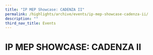 ```yaml
---
title: "IP MEP Showcase: CADENZA II"
permalink: /highlights/archive/events/ip-mep-showcase-cadenza-ii/
description: ""
third_nav_title: Events
---
```

# IP MEP SHOWCASE: CADENZA II
